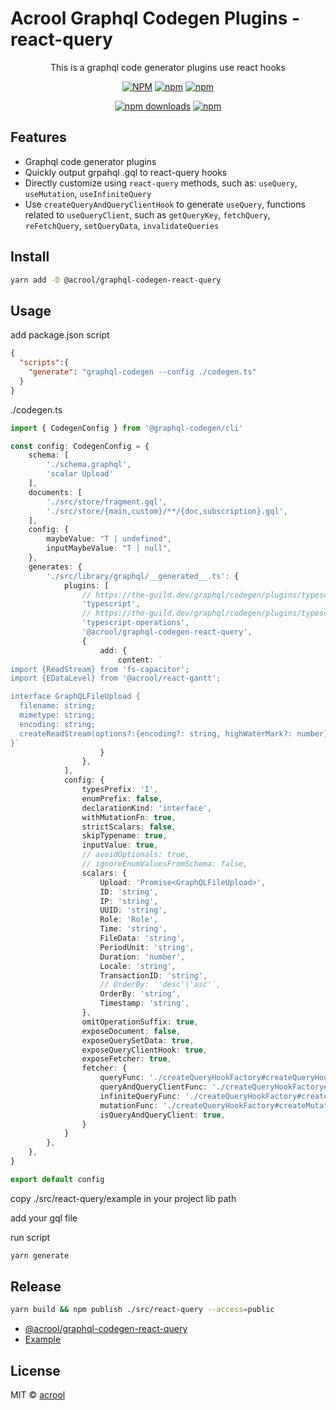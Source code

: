 # Acrool Graphql Codegen Plugins - react-query

<p align="center">
    This is a graphql code generator plugins use react hooks
</p>

<div align="center">

[![NPM](https://img.shields.io/npm/v/@acrool/graphql-codegen-react-query.svg?style=for-the-badge)](https://www.npmjs.com/package/@acrool/graphql-codegen-react-query)
[![npm](https://img.shields.io/bundlejs/size/@acrool/graphql-codegen-react-query?style=for-the-badge)](https://github.com/acrool/@acrool/graphql-codegen-react-query/blob/main/LICENSE)
[![npm](https://img.shields.io/npm/l/@acrool/graphql-codegen-react-query?style=for-the-badge)](https://github.com/acrool/react-picker/blob/main/LICENSE)

[![npm downloads](https://img.shields.io/npm/dm/@acrool/graphql-codegen-react-query.svg?style=for-the-badge)](https://www.npmjs.com/package/@acrool/graphql-codegen-react-query)
[![npm](https://img.shields.io/npm/dt/@acrool/graphql-codegen-react-query.svg?style=for-the-badge)](https://www.npmjs.com/package/@acrool/graphql-codegen-react-query)

</div>


## Features

- Graphql code generator plugins
- Quickly output grpahql .gql to react-query hooks
- Directly customize using `react-query` methods, such as: `useQuery`, `useMutation`, `useInfiniteQuery`
- Use `createQueryAndQueryClientHook` to generate `useQuery`, functions related to `useQueryClient`, such as `getQueryKey`, `fetchQuery`, `reFetchQuery`, `setQueryData`, `invalidateQueries`


## Install

```bash
yarn add -D @acrool/graphql-codegen-react-query
```

## Usage


add package.json script

```json
{
  "scripts":{
    "generate": "graphql-codegen --config ./codegen.ts"
  }
}
```


./codegen.ts

```ts
import { CodegenConfig } from '@graphql-codegen/cli'

const config: CodegenConfig = {
    schema: [
        './schema.graphql',
        'scalar Upload'
    ],
    documents: [
        './src/store/fragment.gql',
        './src/store/{main,custom}/**/{doc,subscription}.gql',
    ],
    config: {
        maybeValue: "T | undefined",
        inputMaybeValue: "T | null",
    },
    generates: {
        './src/library/graphql/__generated__.ts': {
            plugins: [
                // https://the-guild.dev/graphql/codegen/plugins/typescript/typescript
                'typescript',
                // https://the-guild.dev/graphql/codegen/plugins/typescript/typescript-operations
                'typescript-operations',
                '@acrool/graphql-codegen-react-query',
                {
                    add: {
                        content: `
import {ReadStream} from 'fs-capacitor';
import {EDataLevel} from '@acrool/react-gantt';

interface GraphQLFileUpload {
  filename: string;
  mimetype: string;
  encoding: string;
  createReadStream(options?:{encoding?: string, highWaterMark?: number}): ReadStream;
}`
                    }
                },
            ],
            config: {
                typesPrefix: 'I',
                enumPrefix: false,
                declarationKind: 'interface',
                withMutationFn: true,
                strictScalars: false,
                skipTypename: true,
                inputValue: true,
                // avoidOptionals: true,
                // ignoreEnumValuesFromSchema: false,
                scalars: {
                    Upload: 'Promise<GraphQLFileUpload>',
                    ID: 'string',
                    IP: 'string',
                    UUID: 'string',
                    Role: 'Role',
                    Time: 'string',
                    FileData: 'string',
                    PeriodUnit: 'string',
                    Duration: 'number',
                    Locale: 'string',
                    TransactionID: 'string',
                    // OrderBy: `'desc'|'asc'`,
                    OrderBy: 'string',
                    Timestamp: 'string',
                },
                omitOperationSuffix: true,
                exposeDocument: false,
                exposeQuerySetData: true,
                exposeQueryClientHook: true,
                exposeFetcher: true,
                fetcher: {
                    queryFunc: './createQueryHookFactory#createQueryHook',
                    queryAndQueryClientFunc: './createQueryHookFactory#createQueryAndQueryClientHook',
                    infiniteQueryFunc: './createQueryHookFactory#createInfiniteQueryHook',
                    mutationFunc: './createQueryHookFactory#createMutationHook',
                    isQueryAndQueryClient: true,
                }
            }
        },
    },
}

export default config
```

copy ./src/react-query/example in your project lib path

add your gql file

run script

```bash
yarn generate
```





## Release

```bash
yarn build && npm publish ./src/react-query --access=public
```

- [@acrool/graphql-codegen-react-query](https://github.com/acrool/acrool-graphql-codegen/tree/main/src/react-query)
- [Example](./src/react-query/example)


## License

MIT © [acrool](https://github.com/acrool)
